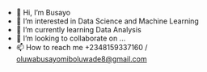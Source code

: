 - 👋 Hi, I’m Busayo
- 👀 I’m interested in Data Science and Machine Learning 
- 🌱 I’m currently learning Data Analysis 
- 💞️ I’m looking to collaborate on ...
- 📫 How to reach me +2348159337160 / oluwabusayomiboluwade8@gmail.com 

<!---
Busayomi28/Busayomi28 is a ✨ special ✨ repository because its `README.md` (this file) appears on your GitHub profile.
You can click the Preview link to take a look at your changes.
--->
